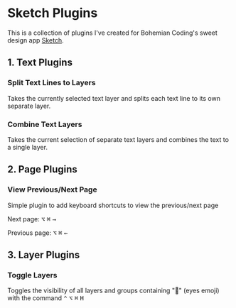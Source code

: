 # Sketch Plugins

This is a collection of plugins I've created for Bohemian Coding's sweet design app [Sketch](http://bohemiancoding.com/sketch/).

## 1. Text Plugins

### Split Text Lines to Layers
Takes the currently selected text layer and splits each text line to its own separate layer. 

### Combine Text Layers
Takes the current selection of separate text layers and combines the text to a single layer.

## 2. Page Plugins

### View Previous/Next Page
Simple plugin to add keyboard shortcuts to view the previous/next page 

Next page: <kbd>⌥</kbd> <kbd>⌘</kbd> <kbd>→</kbd>

Previous page: <kbd>⌥</kbd> <kbd>⌘</kbd> <kbd>←</kbd>

## 3. Layer Plugins

### Toggle Layers
Toggles the visibility of all layers and groups containing ":eyes:" (eyes emoji) with the command <kbd>⌃</kbd> <kbd>⌥</kbd> <kbd>⌘</kbd> <kbd>H</kbd>
